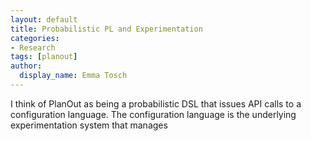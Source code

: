 ```yaml
---
layout: default
title: Probabilistic PL and Experimentation
categories:
- Research
tags: [planout]
author:
  display_name: Emma Tosch
---
```


I think of PlanOut as being a probabilistic DSL that issues API calls to a configuration language. The configuration language is the underlying experimentation system that manages 
